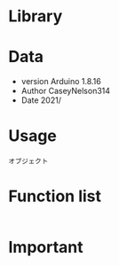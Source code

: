 #  Library

# Data
- version   Arduino 1.8.16
- Author    CaseyNelson314
- Date      2021/
# Usage
```
オブジェクト
```
# Function list
```

```
# Important
```

```
